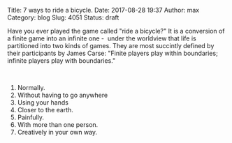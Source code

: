 Title: 7 ways to ride a bicycle.
Date: 2017-08-28 19:37
Author: max
Category: blog
Slug: 4051
Status: draft

Have you ever played the game called "ride a bicycle?" It is a conversion of a finite game into an infinite one -  under the worldview that life is partitioned into two kinds of games. They are most succintly defined by their participants by James Carse: "Finite players play within boundaries; infinite players play with boundaries."

 

1.  Normally.
2.  Without having to go anywhere
3.  Using your hands
4.  Closer to the earth.
5.  Painfully.
6.  With more than one person.
7.  Creatively in your own way.
